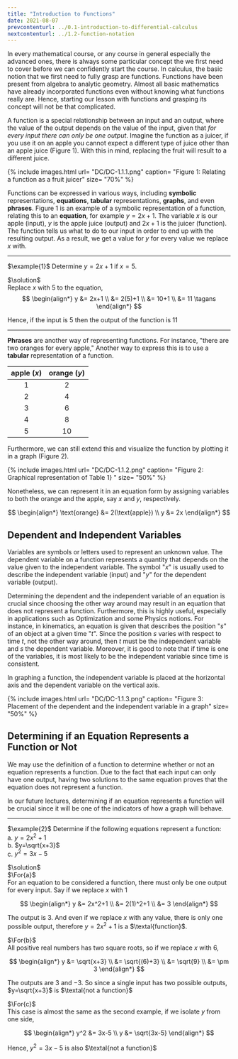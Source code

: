 ```yaml
---
title: "Introduction to Functions"
date: 2021-08-07
prevcontenturl: ../0.1-introduction-to-differential-calculus
nextcontenturl: ../1.2-function-notation
---
```


In every mathematical course, or any course in general especially the advanced ones, there is always some particular concept the we first need to cover before we can confidently start the course. In calculus, the basic notion that we first need to fully grasp are functions. Functions have been present from algebra to analytic geometry. Almost all basic mathematics have already incorporated functions even without knowing what functions really are. Hence, starting our lesson with functions and grasping its concept will not be that complicated. 

A function is a special relationship between an input and an output, where the value of the output depends on the value of the input, given that *for every input there can only be one output*. Imagine the function as a juicer, if you use it on an apple you cannot expect a different type of juice other than an apple juice (Figure 1). With this in mind, replacing the fruit will result to a different juice.


{% include images.html 
    url= "DC/DC-1.1.1.png" 
    caption= "Figure 1: Relating a function as a fruit juicer"
    size= "70%"
%}


Functions can be expressed in various ways, including **symbolic** representations, **equations**, **tabular** representations, **graphs**, and even **phrases**. Figure 1 is an example of a symbolic representation of a function, relating this to an **equation**, for example $y = 2x + 1$. The variable $x$ is our apple (input), $y$ is the apple juice (output) and $2x+1$ is the juicer (function). The function tells us what to do to our input in order to end up with the resulting output. As a result, we get a value for $y$ for every value we replace $x$ with. 


---
$\example{1}$ 
Determine $y=2x+1$ if $x=5$.

$\solution$ \
Replace $x$ with 5 to the equation,
$$
\begin{align*}
	y &= 2x+1 \\
	   &= 2(5)+1 \\
	   &= 10+1 \\
	   &= 11	\tagans
\end{align*}
$$

Hence, if the input is 5 then the output of the function is 11

---


**Phrases** are another way of representing functions.  For instance, "there are two oranges for every apple," Another way to express this is to use a **tabular** representation of a function. 

|apple ($x$) | orange ($y$) |
|:---:|:---:|
| 1 | 2  |
| 2 | 4  |
| 3 | 6  |
| 4 | 8  |
| 5 | 10 |





Furthermore, we can still extend this and visualize the function by plotting it in a graph (Figure 2).

{% include images.html 
    url= "DC/DC-1.1.2.png" 
    caption= "Figure 2: Graphical representation of Table 1}
"
    size= "50%"
%}


Nonetheless, we can represent it in an equation form by assigning variables to both the orange and the apple, say $x$ and $y$, respectively. 

$$
\begin{align*}
	\text{orange} &= 2(\text{apple}) \\
	y &= 2x
\end{align*}
$$



## Dependent and Independent Variables
Variables are symbols or letters used to represent an unknown value. The dependent variable on a function represents a quantity that depends on the value given to the independent variable. The symbol "$x$" is usually used to describe the independent variable (input) and "$y$" for the dependent variable (output). 

Determining the dependent and the independent variable of an equation is crucial since choosing the other way around may result in an equation that does not represent a function. Furthermore, this is highly useful, especially in applications such as Optimization and some Physics notions. For instance, in kinematics, an equation is given that describes the position "$s$" of an object at a given time "$t$". Since the position $s$ varies with respect to time $t$, not the other way around, then $t$ must be the independent variable and $s$ the dependent variable. Moreover, it is good to note that if time is one of the variables, it is most likely to be the independent variable since time is consistent.

In graphing a function, the independent variable is placed at the horizontal axis and the dependent variable on the vertical axis.



{% include images.html 
    url= "DC/DC-1.1.3.png" 
    caption= "Figure 3: Placement of the dependent and the independent variable in a graph"
    size= "50%"
%}




## Determining if an Equation Represents a Function or Not
We may use the definition of a function to determine whether or not an equation represents a function. Due to the fact that each input can only have one output, having two solutions to the same equation proves that the equation does not represent a function. 

In our future lectures, determining if an equation represents a function will be crucial since it will be one of the indicators of how a graph will behave. 



---
$\example{2}$
Determine if the following equations represent a function: \
a. $y=2x^2+1$           
b. $y=\sqrt{x+3}$          
c. $y^2=3x-5$           


$\solution$ \
$\For{a}$ \
For an equation to be considered a function, there must only be one output for every input. Say if we replace $x$ with 1

$$
\begin{align*}
	y &= 2x^2+1 \\
	&= 2(1)^2+1 \\
	&= 3
\end{align*}
$$

The output is 3. And even if we replace $x$ with any value, there is only one possible output, therefore $y=2x^2+1$ is a $\textal{function}$.


$\For{b}$ \
All positive real numbers has two square roots, so if we replace $x$ with 6,

$$
\begin{align*}
	y &= \sqrt{x+3} \\
	&= \sqrt{(6)+3} \\
	&= \sqrt{9} \\
	&= \pm 3
\end{align*}
$$

The outputs are $3$ and $-3$. So since a single input has two possible outputs, $y=\sqrt{x+3}$ is $\textal{not a function}$


$\For{c}$ \
This case is almost the same as the second example, if we isolate $y$ from one side,

$$
\begin{align*}
	y^2 &= 3x-5 \\
	y &= \sqrt{3x-5}
\end{align*}
$$

Hence, $y^2=3x-5$ is also $\textal{not a function}$











